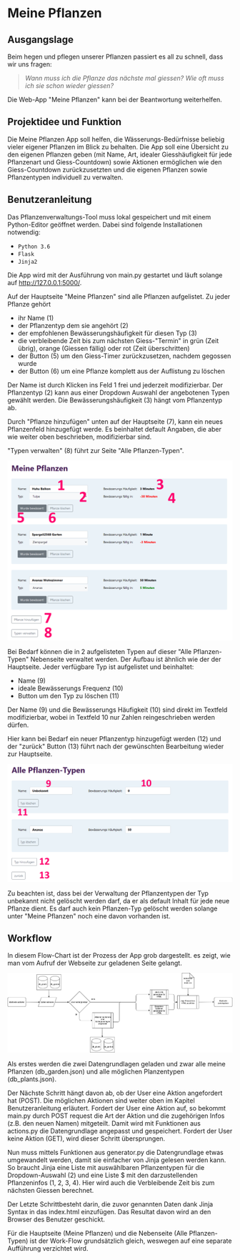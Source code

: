 # Meine Pflanzen

## Ausgangslage
Beim hegen und pflegen unserer Pflanzen passiert es all zu schnell, dass wir uns fragen:
> *Wann muss ich die Pflanze das nächste mal giessen?*
> *Wie oft muss ich sie schon wieder giessen?* 

Die Web-App "Meine Pflanzen" kann bei der Beantwortung weiterhelfen.

## Projektidee und Funktion
Die Meine Pflanzen App soll helfen, die Wässerungs-Bedürfnisse beliebig vieler eigener Pflanzen im Blick 
zu behalten. Die App soll eine Übersicht zu den eigenen Pflanzen geben (mit Name, Art, idealer Giesshäufigkeit 
für jede Pflanzenart und Giess-Countdown) sowie Aktionen ermöglichen wie den Giess-Countdown zurückzusetzten 
und die eigenen Pflanzen sowie Pflanzentypen individuell zu verwalten.

## Benutzeranleitung
Das Pflanzenverwaltungs-Tool muss lokal gespeichert und mit einem Python-Editor geöffnet werden. Dabei 
sind folgende Installationen notwendig:
- `Python 3.6`
- `Flask`
- `Jinja2`

Die App wird mit der Ausführung von main.py gestartet und läuft solange auf http://127.0.0.1:5000/. 

Auf der Hauptseite "Meine Pflanzen" sind alle Pflanzen aufgelistet. Zu jeder Pflanze gehört 
- ihr Name (1)
- der Pflanzentyp dem sie angehört (2)
- der empfohlenen Bewässerungshäufigkeit für diesen Typ (3)
- die verbleibende Zeit bis zum nächsten Giess-"Termin" in grün (Zeit übrig), orange (Giessen fällig) 
  oder rot (Zeit überschritten)
- der Button (5) um den Giess-Timer zurückzusetzen, nachdem gegossen wurde
- der Button (6) um eine Pflanze komplett aus der Auflistung zu löschen

Der Name ist durch Klicken ins Feld 1 frei und jederzeit modifizierbar. Der Pflanzentyp (2) kann aus 
einer Dropdown Auswahl der angebotenen Typen gewählt werden. Die Bewässerungshäufigkeit (3) hängt vom 
Pflanzentyp ab.

Durch "Pflanze hinzufügen" unten auf der Hauptseite (7), kann ein neues Pflanzenfeld hinzugefügt werde. 
Es beinhaltet default Angaben, die aber wie weiter oben beschrieben, modifizierbar sind.

"Typen verwalten" (8) führt zur Seite "Alle Pflanzen-Typen".

![Hauptseite](meine_app/doku/Seitenuebersicht.png)


Bei Bedarf können die in 2 aufgelisteten Typen auf dieser "Alle Pflanzen-Typen" Nebenseite verwaltet werden.
Der Aufbau ist ähnlich wie der der Hauptseite. Jeder verfügbare Typ ist aufgelistet und beinhaltet:
- Name (9)
- ideale Bewässerungs Frequenz (10)
- Button um den Typ zu löschen (11)

Der Name (9) und die Bewässerungs Häufigkeit (10) sind direkt im Textfeld modifizierbar, wobei in Textfeld 
10 nur Zahlen reingeschrieben werden dürfen.

Hier kann bei Bedarf ein neuer Pflanzentyp hinzugefügt werden (12) und der "zurück" Button (13) führt 
nach der gewünschten Bearbeitung wieder zur Hauptseite.

![Nebenseite](meine_app/doku/Nebenseite.png)

Zu beachten ist, dass bei der Verwaltung der Pflanzentypen der Typ unbekannt nicht gelöscht werden darf, 
da er als default Inhalt für jede neue Pflanze dient. Es darf auch kein Pflanzen-Typ gelöscht werden 
solange unter "Meine Pflanzen" noch eine davon vorhanden ist.

## Workflow
In diesem Flow-Chart ist der Prozess der App grob dargestellt. es zeigt, wie man vom Aufruf der Webseite 
zur geladenen Seite gelangt.


![Flow-Chart](meine_app/doku/Ablaufdiagramm.png)

Als erstes werden die zwei Datengrundlagen geladen und zwar alle meine Pflanzen (db_garden.json) und 
alle möglichen Planzentypen (db_plants.json).

Der Nächste Schritt hängt davon ab, ob der User eine Aktion angefordert hat (POST). Die möglichen Aktionen 
sind weiter oben im Kapitel Benutzeranleitung erläutert. Fordert der User eine Aktion auf, so bekommt 
main.py durch POST request die Art der Aktion und die zugehörigen Infos (z.B. den neuen Namen) mitgeteilt.
Damit wird mit Funktionen aus actions.py die Datengrundlage angepasst und gespeichert. 
Fordert der User keine Aktion (GET), wird dieser Schritt übersprungen.

Nun muss mittels Funktionen aus generator.py die Datengrundlage etwas umgewandelt werden, damit sie 
einfacher von Jinja gelesen werden kann.
So braucht Jinja eine Liste mit auswählbaren Pflanzentypen für die Dropdown-Auswahl (2) und eine Liste $
mit den darzustellenden Pflanzeninfos (1, 2, 3, 4).
Hier wird auch die Verbleibende Zeit bis zum nächsten Giessen berechnet.

Der Letzte Schrittbesteht darin, die zuvor genannten Daten dank Jinja Syntax in das index.html einzufügen.
Das Resultat davon wird an den Browser des Benutzer geschickt. 

Für die Hauptseite (Meine Pflanzen) und die Nebenseite (Alle Pflanzen-Typen) ist der Work-Flow grundsätzlich 
gleich, weswegen auf eine separate Aufführung verzichtet wird.


